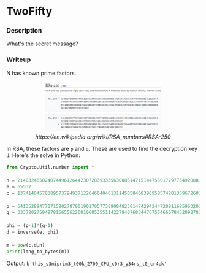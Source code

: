# TwoFifty

### Description
What's the secret message?

### Writeup

N has known prime factors. 

<p align="center"><img src="https://github.com/NihilistPenguin/PatriotCTF2022-Writeups/raw/main/writeup-images/rsa250.png" width=60%  height=60%><br><em>https://en.wikipedia.org/wiki/RSA_numbers#RSA-250</em></p>

In RSA, these factors are `p` and `q`. These are used to find the decryption key `d`. Here's the solve in Python:

```python
from Crypto.Util.number import *

n = 2140324650240744961264423072839333563008614715144755017797754920881418023447140136643345519095804679610992851872470914587687396261921557363047454770520805119056493106687691590019759405693457452230589325976697471681738069364894699871578494975937497937
e = 65537
c = 1374140457838957379493712264664046131145058468396958574281359672603632278570608567064112242671498606710440678399100851664468278477790512915780318592408890478262161233349656479275652165724092531743704926961399610549341692938259957133256408358261191631

p = 64135289477071580278790190170577389084825014742943447208116859632024532344630238623598752668347708737661925585694639798853367
q = 33372027594978156556226010605355114227940760344767554666784520987023841729210037080257448673296881877565718986258036932062711

phi = (p-1)*(q-1)
d = inverse(e, phi)

m = pow(c,d,n)
print(long_to_bytes(m))
```

Output: `b'this_s3miprim3_t00k_2700_CPU_c0r3_y34rs_t0_cr4ck'`